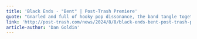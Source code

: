 ```yaml
---
title: 'Black Ends - "Bent" | Post-Trash Premiere'
quote: "Gnarled and full of hooky pop dissonance, the band tangle together Swims' triumphantly engaging vocals with an unpredictable rhythm and a sonic framework that sputters with disarming intention."
link: 'http://post-trash.com/news/2024/8/8/black-ends-bent-post-trash-premiere'
article-author: 'Dan Goldin'
---
```

